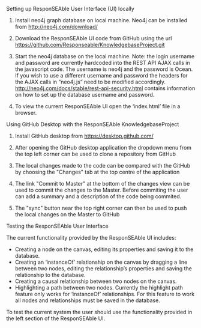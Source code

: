 Setting up ResponSEAble User Interface (UI) locally

1. Install neo4j graph database on local machine. Neo4j can be installed from http://neo4j.com/download/  

2. Download the ResponSEAble UI code from GitHub using the url https://github.com/Responseable/KnowledgebaseProject.git

3. Start the neo4j database on the local machine. Note: the login username and password are currently hardcoded into the 
REST API AJAX calls in the javascript code. The username is neo4j and the password is Ocean. If you wish to use a 
different username and password the headers for the AJAX calls in “neo4j.js” need to be modified accordingly. 
http://neo4j.com/docs/stable/rest-api-security.html contains information on how to set up the database username 
and password.

4.	To view the current ResponSEAble UI open the ‘index.html’ file in a browser.

Using GitHub Desktop with the ResponSEAble KnowledgebaseProject

1. Install GitHub desktop from https://desktop.github.com/

2. After opening the GitHub desktop application the dropdown menu from the top left corner can be used to clone a repository from GitHub

3. The local changes made to the code can be compared with the GitHub by choosing the "Changes" tab at the top centre of the application

4. The link "Commit to Master" at the bottom of the changes view can be used to commit the changes to the Master. Before commiting the user can add a summary and a description of the code being commited.

5. The "sync" button near the top right corner can then be used to push the local changes on the Master to GitHub

Testing the ResponSEAble User Interface

The current functionality provided by the ResponSEAble UI includes:
- Creating a node on the canvas, editing its properties and saving it to the database.
- Creating an ‘instanceOf’ relationship on the canvas by dragging a line between two nodes, editing the relationship’s properties and saving the relationship to the database.
- Creating a causal relationship between two nodes on the canvas.
- Highlighting a path between two nodes. Currently the highlight path feature only works for ‘instanceOf’ relationships. For this feature to work all nodes and relationships must be saved in the database.

To test the current system the user should use the functionality provided in the left section of the ResponSEAble UI.
